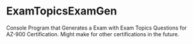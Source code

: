 # ExamTopicsExamGen
Console Program that Generates a Exam with Exam Topics Questions for AZ-900 Certification.
Might make for other certifications in the future.
